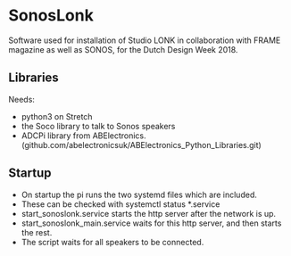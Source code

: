 # SonosLonk

Software used for installation of Studio LONK in collaboration with FRAME magazine as well as SONOS, for the Dutch Design Week 2018.

## Libraries
Needs:
* python3 on Stretch
* the Soco library to talk to Sonos speakers
* ADCPi library from ABElectronics. (github.com/abelectronicsuk/ABElectronics_Python_Libraries.git)

## Startup
* On startup the pi runs the two systemd files which are included.
* These can be checked with systemctl status *.service
* start_sonoslonk.service starts the http server after the network is up.
* start_sonoslonk_main.service waits for this http server, and then starts the rest.
* The script waits for all speakers to be connected.
